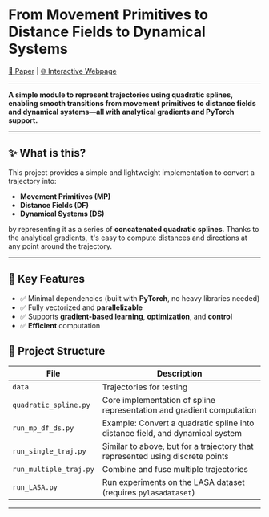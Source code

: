 # From Movement Primitives to Distance Fields to Dynamical Systems

[📄 Paper](https://arxiv.org/pdf/2504.09705) | [🌐 Interactive Webpage](https://mp-df-ds.github.io/)

---
**A simple module to represent trajectories using quadratic splines, enabling smooth transitions from movement primitives to distance fields and dynamical systems—all with analytical gradients and PyTorch support.**

---

## ✨ What is this?

This project provides a simple and lightweight implementation to convert a trajectory into:

- **Movement Primitives (MP)**
- **Distance Fields (DF)**
- **Dynamical Systems (DS)**

by representing it as a series of **concatenated quadratic splines**. Thanks to the analytical gradients, it's easy to compute distances and directions at any point around the trajectory.

---

## 🚀 Key Features

- ✅ Minimal dependencies (built with **PyTorch**, no heavy libraries needed)
- ✅ Fully vectorized and **parallelizable**
- ✅ Supports **gradient-based learning**, **optimization**, and **control**
- ✅ **Efficient** computation



## 📂 Project Structure

| File | Description |
|------|-------------|
| `data` | Trajectories for testing|
| `quadratic_spline.py` | Core implementation of spline representation and gradient computation |
| `run_mp_df_ds.py` | Example: Convert a quadratic spline into distance field, and dynamical system |
| `run_single_traj.py` | Similar to above, but for a trajectory that represented using discrete points|
| `run_multiple_traj.py` | Combine and fuse multiple trajectories |
| `run_LASA.py` | Run experiments on the LASA dataset (requires `pylasadataset`) 
---



